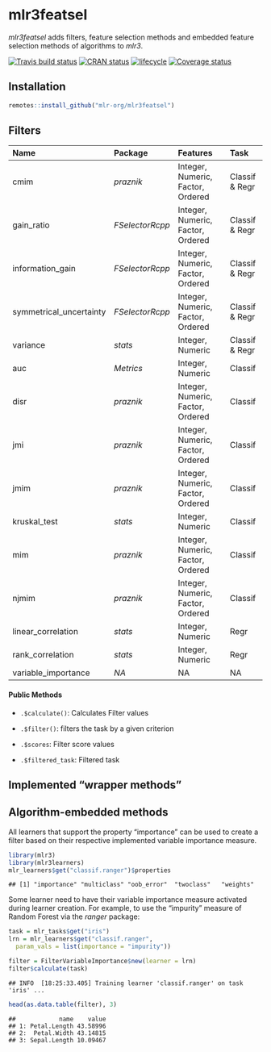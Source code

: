 
# mlr3featsel

*mlr3featsel* adds filters, feature selection methods and embedded
feature selection methods of algorithms to *mlr3*.

[![Travis build
status](https://travis-ci.org/mlr-org/mlr3featsel.svg?branch=master)](https://travis-ci.org/mlr-org/mlr3featsel)
[![CRAN
status](https://www.r-pkg.org/badges/version/mlr3featsel)](https://cran.r-project.org/package=mlr3featsel)
[![lifecycle](https://img.shields.io/badge/lifecycle-experimental-orange.svg)](https://www.tidyverse.org/lifecycle/#experimental)
[![Coverage
status](https://codecov.io/gh/mlr-org/mlr3featsel/branch/master/graph/badge.svg)](https://codecov.io/github/mlr-org/mlr3featsel?branch=master)

## Installation

``` r
remotes::install_github("mlr-org/mlr3featsel")
```

## Filters

| Name                     | Package                                                     | Features                          | Task           |
| :----------------------- | :---------------------------------------------------------- | :-------------------------------- | :------------- |
| cmim                     | <span style="  font-style: italic;   ">praznik</span>       | Integer, Numeric, Factor, Ordered | Classif & Regr |
| gain\_ratio              | <span style="  font-style: italic;   ">FSelectorRcpp</span> | Integer, Numeric, Factor, Ordered | Classif & Regr |
| information\_gain        | <span style="  font-style: italic;   ">FSelectorRcpp</span> | Integer, Numeric, Factor, Ordered | Classif & Regr |
| symmetrical\_uncertainty | <span style="  font-style: italic;   ">FSelectorRcpp</span> | Integer, Numeric, Factor, Ordered | Classif & Regr |
| variance                 | <span style="  font-style: italic;   ">stats</span>         | Integer, Numeric                  | Classif & Regr |
| auc                      | <span style="  font-style: italic;   ">Metrics</span>       | Integer, Numeric                  | Classif        |
| disr                     | <span style="  font-style: italic;   ">praznik</span>       | Integer, Numeric, Factor, Ordered | Classif        |
| jmi                      | <span style="  font-style: italic;   ">praznik</span>       | Integer, Numeric, Factor, Ordered | Classif        |
| jmim                     | <span style="  font-style: italic;   ">praznik</span>       | Integer, Numeric, Factor, Ordered | Classif        |
| kruskal\_test            | <span style="  font-style: italic;   ">stats</span>         | Integer, Numeric                  | Classif        |
| mim                      | <span style="  font-style: italic;   ">praznik</span>       | Integer, Numeric, Factor, Ordered | Classif        |
| njmim                    | <span style="  font-style: italic;   ">praznik</span>       | Integer, Numeric, Factor, Ordered | Classif        |
| linear\_correlation      | <span style="  font-style: italic;   ">stats</span>         | Integer, Numeric                  | Regr           |
| rank\_correlation        | <span style="  font-style: italic;   ">stats</span>         | Integer, Numeric                  | Regr           |
| variable\_importance     | <span style="  font-style: italic;   ">NA</span>            | NA                                | NA             |

#### Public Methods

  - `.$calculate()`: Calculates Filter values

  - `.$filter()`: filters the task by a given criterion

  - `.$scores`: Filter score values

  - `.$filtered_task`: Filtered task

## Implemented “wrapper methods”

## Algorithm-embedded methods

All learners that support the property “importance” can be used to
create a filter based on their respective implemented variable
importance measure.

``` r
library(mlr3)
library(mlr3learners)
mlr_learners$get("classif.ranger")$properties
```

    ## [1] "importance" "multiclass" "oob_error"  "twoclass"   "weights"

Some learner need to have their variable importance measure activated
during learner creation. For example, to use the “impurity” measure of
Random Forest via the *ranger* package:

``` r
task = mlr_tasks$get("iris")
lrn = mlr_learners$get("classif.ranger", 
  param_vals = list(importance = "impurity"))

filter = FilterVariableImportance$new(learner = lrn)
filter$calculate(task)
```

    ## INFO  [18:25:33.405] Training learner 'classif.ranger' on task 'iris' ...

``` r
head(as.data.table(filter), 3)
```

    ##            name    value
    ## 1: Petal.Length 43.58996
    ## 2:  Petal.Width 43.14815
    ## 3: Sepal.Length 10.09467
